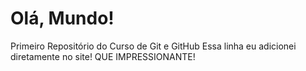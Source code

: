 # Olá, Mundo!
 Primeiro Repositório do Curso de Git e GitHub
Essa linha eu adicionei diretamente no site! QUE IMPRESSIONANTE!
